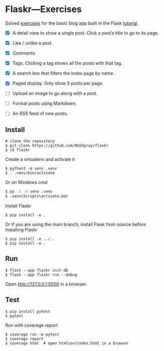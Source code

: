 # Flaskr—Exercises

Solved [exercises](https://flask.palletsprojects.com/tutorial/next/) for the basic blog app built in the Flask [tutorial](https://flask.palletsprojects.com/tutorial/).

- [x] A detail view to show a single post. Click a post’s title to go to its page.
- [x] Like / unlike a post.
- [x] Comments.
- [x] Tags. Clicking a tag shows all the posts with that tag.
- [x] A search box that filters the index page by name.
- [x] Paged display. Only show 5 posts per page.
- [ ] Upload an image to go along with a post.
- [ ] Format posts using Markdown.
- [ ] An RSS feed of new posts.


## Install

```shell
# clone the repository
$ git clone https://github.com/NSUSpray/flaskr
$ cd flaskr
```

Create a virtualenv and activate it

```shell
$ python3 -m venv .venv
$ . .venv/bin/activate
```

Or on Windows cmd

```cmd
$ py -3 -m venv .venv
$ .venv\Scripts\activate.bat
```

Install Flaskr

```shell
$ pip install -e .
```

Or if you are using the main branch, install Flask from source before
installing Flaskr

```shell
$ pip install -e ../..
$ pip install -e .
```


## Run

```shell
$ flask --app flaskr init-db
$ flask --app flaskr run --debug
```

Open http://127.0.0.1:5000 in a browser.


## Test

```shell
$ pip install pytest
$ pytest
```

Run with coverage report

```shell
$ coverage run -m pytest
$ coverage report
$ coverage html  # open htmlcov/index.html in a browser
```
